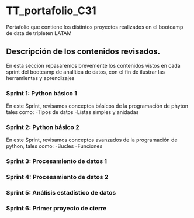 # TT_portafolio_C31
Portafolio que contiene los distintos proyectos realizados en el bootcamp de data de tripleten LATAM


## Descripción de los contenidos revisados.

En esta sección repasaremos brevemente los contenidos vistos en cada sprint del bootcamp de analítica de datos, con el fin de ilustrar las herramientas y aprendizajes

### Sprint 1: Python básico 1 
En este Sprint, revisamos conceptos básicos de la programación de phyton tales como:
-Tipos de datos
-Listas simples y anidadas

### Sprint 2: Python básico 2
En este Sprint, revisamos conceptos avanzados de la programación de python, tales como:
-Bucles
-Funciones

### Sprint 3: Procesamiento de datos 1

### Sprint 4: Procesamiento de datos 2

### Sprint 5: Análisis estadístico de datos

### Sprint 6: Primer proyecto de cierre  
